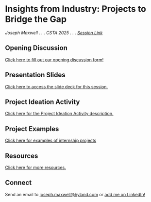 # Insights from Industry: Projects to Bridge the Gap
_Joseph Maxwell . . . CSTA 2025 . . . [Session Link](https://conference.csteachers.org/event/3d53ee2e-79b8-48ae-bae2-d8a670da4b74/agenda?session=c4786222-b65d-4764-b463-2f74891e918d&shareLink=true)_

## Opening Discussion
[Click here to fill out our opening discussion form!](https://forms.office.com/r/0KeGHUgrSg)

## Presentation Slides
[Click here to access the slide deck for this session.](https://docs.google.com/presentation/d/1MptvHD1ItEi3oO5d4I2jX862irYrU5DvkjR7ordOz5M/edit?usp=sharing)

## Project Ideation Activity
[Click here for the Project Ideation Activity description.](ProjectIdeation.md)

## Project Examples
[Click here for examples of internship projects](GitHubCurriculumExamples.md)

## Resources
[Click here for more resources.](Resources.md)

## Connect
Send an email to [joseph.maxwell@hyland.com](mailto:joseph.maxwell@hyland.com) or [add me on LinkedIn!](https://www.linkedin.com/in/joseph-maxwell-0bb34255/)

